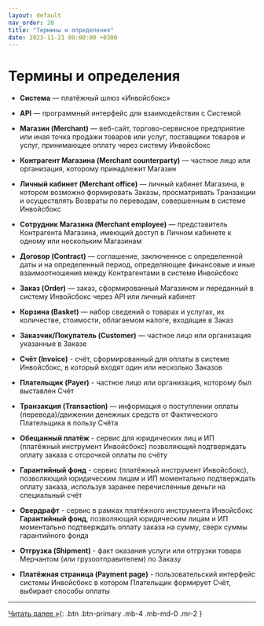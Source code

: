 ```yaml
---
layout: default
nav_order: 20
title: "Термины и определения"
date: 2023-11-21 00:00:00 +0300
---
```


# Термины и определения

- **Система** — платёжный шлюз &laquo;Инвойсбокс&raquo;
- **API** — программный интерфейс для взаимодействия с Системой

- **Магазин (Merchant)** — веб-сайт, торгово-сервисное предприятие или иная точка продажи товаров или услуг, поставщики товаров и услуг, принимающее оплату через систему Инвойсбокс
- **Контрагент Магазина (Merchant counterparty)** — частное лицо или организация, которому принадлежит Магазин
- **Личный кабинет (Merchant office)** — личный кабинет Магазина, в котором возможно формировать Заказы, просматривать Транзакции и осуществлять Возвраты по переводам, совершенным в системе Инвойсбокс
- **Сотрудник Магазина (Merchant employee)** — представитель Контрагента Магазина, имеющий доступ в Личном кабинете к одному или нескольким Магазинам

- **Договор (Contract)** — соглашение, заключенное с определенной даты и на определенный период, определяющее финансовые и иные взаимоотношения между Контрагентами в системе Инвойсбокс

- **Заказ (Order)** — заказ, сформированный Магазином и переданный в систему Инвойсбокс через API или личный кабинет
- **Корзина (Basket)** — набор сведений о товарах и услугах, их количестве, стоимости, облагаемом налоге, входящие в Заказ
- **Заказчик/Покупатель (Customer)** — частное лицо или организация указанные в Заказе

- **Счёт (Invoice)** - счёт, сформированный для оплаты в системе Инвойсбокс, в который входят один или несколько Заказов
- **Плательщик (Payer)** - частное лицо или организация, которому был выставлен Счёт

- **Транзакция (Transaction)** — информация о поступлении оплаты (перевода)/движении денежных средств от Фактического Плательщика в пользу Счёта
- **Обещанный платёж** - сервис для юридических лиц и ИП (платёжный инструмент Инвойсбокс) позволяющий подтверждать оплату заказа с отсрочкой оплаты по счёту
- **Гарантийный фонд** - сервис (платёжный инструмент Инвойсбокс), позволяющий юридическим лицам и ИП моментально подтверждать оплату заказа, используя заранее перечисленные деньги на специальный счёт
- **Овердрафт** - сервис в рамках платёжного инструмента Инвойсбокс **Гарантийный фонд**, позволяющий юридическим лицам и ИП моментально подтверждать оплату заказа на сумму, сверх суммы гарантийного фонда

- **Отгрузка (Shipment)** - факт оказания услуги или отгрузки товара Мерчантом (или грузоотправителем) по Заказу

- **Платёжная страница (Payment page)** - пользовательский интерфейс системы Инвойсбокс в котором Плательщик формирует Счёт, выбирает способы оплаты

---

[Читать далее &raquo;](/docs/api){: .btn .btn-primary .mb-4 .mb-md-0 .mr-2 }
